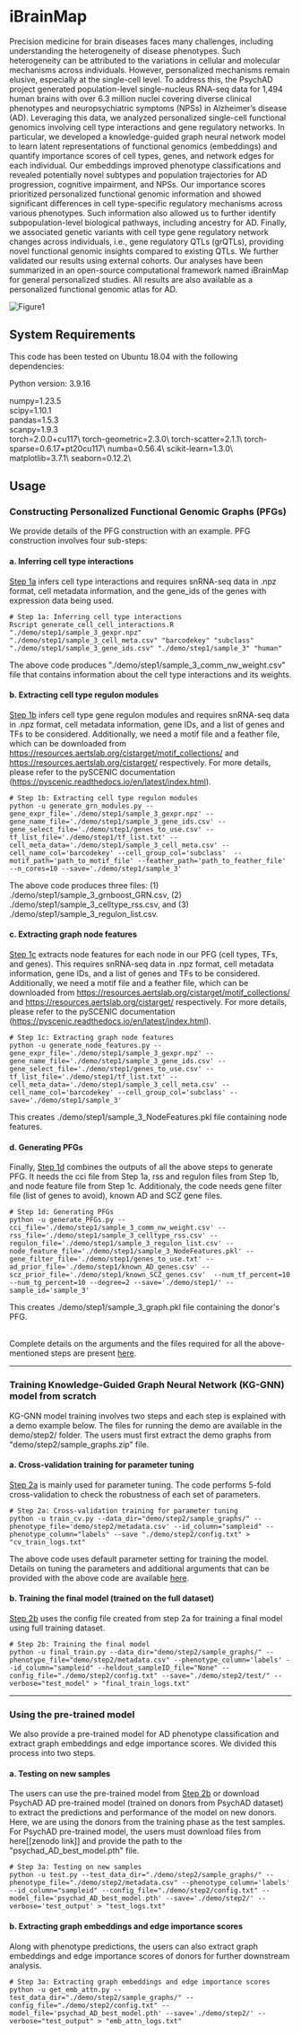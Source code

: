 # iBrainMap

Precision medicine for brain diseases faces many challenges, including understanding the heterogeneity of disease phenotypes. Such heterogeneity can be attributed to the variations in cellular and molecular mechanisms across individuals. However, personalized mechanisms remain elusive, especially at the single-cell level. To address this, the PsychAD project generated population-level single-nucleus RNA-seq data for 1,494 human brains with over 6.3 million nuclei covering diverse clinical phenotypes and neuropsychiatric symptoms (NPSs) in Alzheimer’s disease (AD). Leveraging this data, we analyzed personalized single-cell functional genomics involving cell type interactions and gene regulatory networks. In particular, we developed a knowledge-guided graph neural network model to learn latent representations of functional genomics (embeddings) and quantify importance scores of cell types, genes, and network edges for each individual. Our embeddings improved phenotype classifications and revealed potentially novel subtypes and population trajectories for AD progression, cognitive impairment, and NPSs. Our importance scores prioritized personalized functional genomic information and showed significant differences in cell type-specific regulatory mechanisms across various phenotypes. Such information also allowed us to further identify subpopulation-level biological pathways, including ancestry for AD. Finally, we associated genetic variants with cell type gene regulatory network changes across individuals, i.e., gene regulatory QTLs (grQTLs), providing novel functional genomic insights compared to existing QTLs. We further validated our results using external cohorts. Our analyses have been summarized in an open-source computational framework named iBrainMap for general personalized studies. All results are also available as a personalized functional genomic atlas for AD.

![Figure1](https://github.com/user-attachments/assets/3785a4c6-c8e9-4bb9-b50a-3a915197537d)

## System Requirements
This code has been tested on Ubuntu 18.04 with the following dependencies:

Python version: 3.9.16

numpy=1.23.5\
scipy=1.10.1\
pandas=1.5.3\
scanpy=1.9.3\
torch=2.0.0+cu117\\
torch-geometric=2.3.0\\
torch-scatter=2.1.1\\
torch-sparse=0.6.17+pt20cu117\\
numba=0.56.4\\
scikit-learn=1.3.0\\
matplotlib=3.7.1\\
seaborn=0.12.2\\

## Usage
### Constructing Personalized Functional Genomic Graphs (PFGs)
We provide details of the PFG construction with an example. PFG construction involves four sub-steps:
#### a. Inferring cell type interactions
<ins>Step 1a</ins> infers cell type interactions and requires snRNA-seq data in .npz format, cell metadata information, and the gene_ids of the genes with expression data being used.
``` Command Line
# Step 1a: Inferring cell type interactions
Rscript generate_cell_cell_interactions.R "./demo/step1/sample_3_gexpr.npz" "./demo/step1/sample_3_cell_meta.csv" "barcodekey" "subclass" "./demo/step1/sample_3_gene_ids.csv" "./demo/step1/sample_3" "human"
```
The above code produces "./demo/step1/sample_3_comm_nw_weight.csv" file that contains information about the cell type interactions and its weights.

#### b. Extracting cell type regulon modules
<ins>Step 1b</ins> infers cell type gene regulon modules and requires snRNA-seq data in .npz format, cell metadata information, gene IDs, and a list of genes and TFs to be considered. Additionally, we need a motif file and a feather file, which can be downloaded from https://resources.aertslab.org/cistarget/motif_collections/ and https://resources.aertslab.org/cistarget/ respectively. For more details, please refer to the pySCENIC documentation (https://pyscenic.readthedocs.io/en/latest/index.html).
``` Command Line
# Step 1b: Extracting cell type regulon modules
python -u generate_grn_modules.py --gene_expr_file='./demo/step1/sample_3_gexpr.npz' --gene_name_file='./demo/step1/sample_3_gene_ids.csv' --gene_select_file='./demo/step1/genes_to_use.csv' --tf_list_file='./demo/step1/tf_list.txt' --cell_meta_data='./demo/step1/sample_3_cell_meta.csv' --cell_name_col='barcodekey' --cell_group_col='subclass'  --motif_path='path_to_motif_file' --feather_path='path_to_feather_file' --n_cores=10 --save='./demo/step1/sample_3'
```
The above code produces three files: (1) ./demo/step1/sample_3_grnboost_GRN.csv, (2) ./demo/step1/sample_3_celltype_rss.csv, and (3) ./demo/step1/sample_3_regulon_list.csv.

#### c. Extracting graph node features
<ins>Step 1c</ins> extracts node features for each node in our PFG (cell types, TFs, and genes). This requires snRNA-seq data in .npz format, cell metadata information, gene IDs, and a list of genes and TFs to be considered. Additionally, we need a motif file and a feather file, which can be downloaded from https://resources.aertslab.org/cistarget/motif_collections/ and https://resources.aertslab.org/cistarget/ respectively. For more details, please refer to the pySCENIC documentation (https://pyscenic.readthedocs.io/en/latest/index.html).
``` Command Line
# Step 1c: Extracting graph node features
python -u generate_node_features.py --gene_expr_file='./demo/step1/sample_3_gexpr.npz' --gene_name_file='./demo/step1/sample_3_gene_ids.csv' --gene_select_file='./demo/step1/genes_to_use.csv' --tf_list_file='./demo/step1/tf_list.txt' --cell_meta_data='./demo/step1/sample_3_cell_meta.csv' --cell_name_col='barcodekey' --cell_group_col='subclass' --save='./demo/step1/sample_3'
```
This creates ./demo/step1/sample_3_NodeFeatures.pkl file containing node features.

#### d. Generating PFGs
Finally, <ins>Step 1d</ins> combines the outputs of all the above steps to generate PFG. It needs the cci file from Step 1a, rss and regulon files from Step 1b, and node feature file from Step 1c. Additionaly, the code needs gene filter file (list of genes to avoid), known AD and SCZ gene files. 
``` Command Line
# Step 1d: Generating PFGs
python -u generate_PFGs.py --cci_file='./demo/step1/sample_3_comm_nw_weight.csv' --rss_file='./demo/step1/sample_3_celltype_rss.csv' --regulon_file='./demo/step1/sample_3_regulon_list.csv' --node_feature_file='./demo/step1/sample_3_NodeFeatures.pkl' --gene_filter_file='./demo/step1/genes_to_use.txt' --ad_prior_file='./demo/step1/known_AD_genes.csv' --scz_prior_file='./demo/step1/known_SCZ_genes.csv'  --num_tf_percent=10 --num_tg_percent=10 --degree=2 --save='./demo/step1/' --sample_id='sample_3'
```
This creates ./demo/step1/sample_3_graph.pkl file containing the donor's PFG.

<br>
Complete details on the arguments and the files required for all the above-mentioned steps are present <a href= "https://github.com/daifengwanglab/iBrainMap/tree/main/PFG_construction_pipeline">here</a>.

---

### Training Knowledge-Guided Graph Neural Network (KG-GNN) model from scratch
KG-GNN model training involves two steps and each step is explained with a demo example below. The files for running the demo are available in the demo/step2/ folder. The users must first extract the demo graphs from "demo/step2/sample_graphs.zip" file.

#### a. Cross-validation training for parameter tuning
<ins>Step 2a</ins> is mainly used for parameter tuning. The code performs 5-fold cross-validation to check the robustness of each set of parameters.
``` Command Line
# Step 2a: Cross-validation training for parameter tuning
python -u train_cv.py --data_dir="demo/step2/sample_graphs/" --phenotype_file='demo/step2/metadata.csv' --id_column="sampleid" --phenotype_column="labels" --save "./demo/step2/config.txt" > "cv_train_logs.txt"
```
The above code uses default parameter setting for training the model. Details on tuning the parameters and additional arguments that can be provided with the above code are available <a href= "https://github.com/daifengwanglab/iBrainMap/tree/main/KGGNN_pipeline">here</a>.

#### b. Training the final model (trained on the full dataset)
<ins>Step 2b</ins> uses the config file created from step 2a for training a final model using full training dataset.
``` Command Line
# Step 2b: Training the final model
python -u final_train.py --data_dir="demo/step2/sample_graphs/" --phenotype_file="demo/step2/metadata.csv" --phenotype_column='labels' --id_column="sampleid" --heldout_sampleID_file="None" --config_file="./demo/step2/config.txt" --save="./demo/step2/test/" --verbose="test_model" > "final_train_logs.txt"
```
---

### Using the pre-trained model
We also provide a pre-trained model for AD phenotype classification and extract graph embeddings and edge importance scores. We divided this process into two steps.
#### a. Testing on new samples
The users can use the pre-trained model from <ins>Step 2b</ins> or download PsychAD AD pre-trained model (trained on donors from PsychAD dataset) to extract the predictions and performance of the model on new donors. Here, we are using the donors from the training phase as the test samples. For PsychAD pre-trained model, the users must download files from here[[zenodo link]] and provide the path to the "psychad_AD_best_model.pth" file.
``` Command Line
# Step 3a: Testing on new samples
python -u test.py --test_data_dir="./demo/step2/sample_graphs/" --phenotype_file="./demo/step2/metadata.csv" --phenotype_column='labels' --id_column="sampleid" --config_file="./demo/step2/config.txt" --model_file='psychad_AD_best_model.pth' --save='./demo/step2/' --verbose='test_output' > "test_logs.txt"
```

#### b. Extracting graph embeddings and edge importance scores
Along with phenotype predictions, the users can also extract graph embeddings and edge importance scores of donors for further downstream analysis.
``` Command Line
# Step 3a: Extracting graph embeddings and edge importance scores
python -u get_emb_attn.py --test_data_dir="./demo/step2/sample_graphs/" --config_file="./demo/step2/config.txt" --model_file='psychad_AD_best_model.pth' --save='./demo/step2/' --verbose="test_output" > "emb_attn_logs.txt"
```

